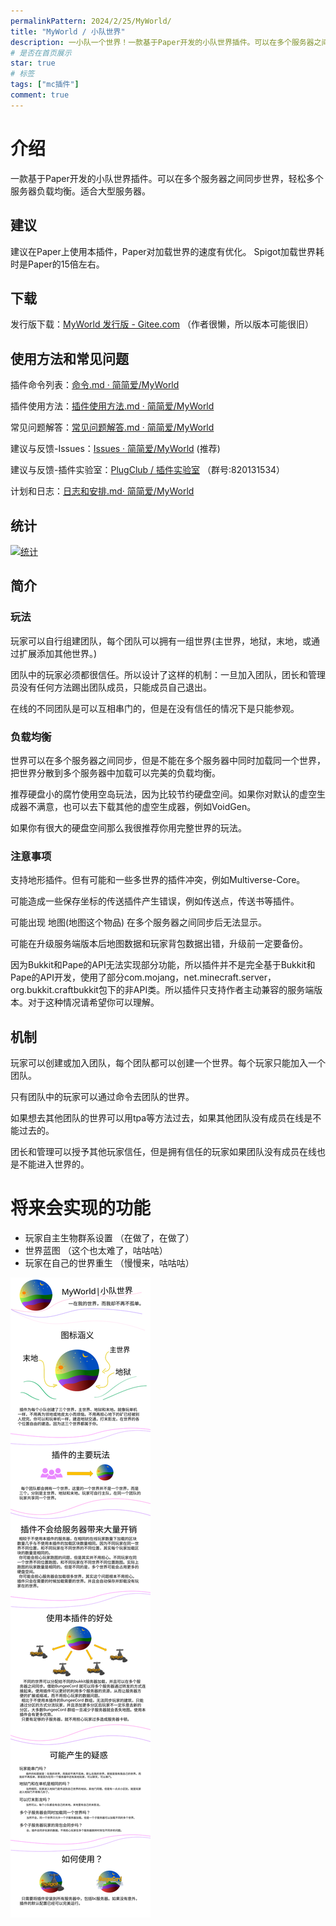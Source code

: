 ```yaml
---
permalinkPattern: 2024/2/25/MyWorld/
title: "MyWorld / 小队世界"
description: 一小队一个世界！一款基于Paper开发的小队世界插件。可以在多个服务器之间同步世界，轻松多个服务器负载均衡。适合大型服务器。
# 是否在首页展示
star: true
# 标签
tags: ["mc插件"]
comment: true
---
```


# 介绍
一款基于Paper开发的小队世界插件。可以在多个服务器之间同步世界，轻松多个服务器负载均衡。适合大型服务器。

## 建议
建议在Paper上使用本插件，Paper对加载世界的速度有优化。
Spigot加载世界耗时是Paper的15倍左右。

## 下载
发行版下载：[MyWorld 发行版 - Gitee.com](https://gitee.com/jja8/MyWorld/releases) （作者很懒，所以版本可能很旧）


## 使用方法和常见问题
插件命令列表：[命令.md · 简简爱/MyWorld](https://gitee.com/jja8/MyWorld/blob/jianjianai/命令.md)

插件使用方法：[插件使用方法.md · 简简爱/MyWorld](https://gitee.com/jja8/MyWorld/blob/jianjianai/插件使用方法.md)

常见问题解答：[常见问题解答.md · 简简爱/MyWorld](https://gitee.com/jja8/MyWorld/blob/jianjianai/常见问题解答.md)

建议与反馈-Issues：[Issues · 简简爱/MyWorld](https://gitee.com/jja8/MyWorld/issues)  (推荐)

建议与反馈-插件实验室：[PlugClub / 插件实验室](https://jq.qq.com/?_wv=1027&k=LyeQlfSK) （群号:820131534）

计划和日志：[日志和安排.md· 简简爱/MyWorld](https://gitee.com/jja8/MyWorld/blob/jianjianai/日志和安排.md)

## 统计
[![统计](https://bstats.org/signatures/bukkit/MyWorld.svg)](https://bstats.org/plugin/bukkit/MyWorld/14206)

## 简介
### 玩法
玩家可以自行组建团队，每个团队可以拥有一组世界(主世界，地狱，末地，或通过扩展添加其他世界。)

团队中的玩家必须都很信任。所以设计了这样的机制：一旦加入团队，团长和管理员没有任何方法踢出团队成员，只能成员自己退出。

在线的不同团队是可以互相串门的，但是在没有信任的情况下是只能参观。

### 负载均衡
世界可以在多个服务器之间同步，但是不能在多个服务器中同时加载同一个世界，把世界分散到多个服务器中加载可以完美的负载均衡。

推荐硬盘小的腐竹使用空岛玩法，因为比较节约硬盘空间。如果你对默认的虚空生成器不满意，也可以去下载其他的虚空生成器，例如VoidGen。

如果你有很大的硬盘空间那么我很推荐你用完整世界的玩法。

### 注意事项
支持地形插件。但有可能和一些多世界的插件冲突，例如Multiverse-Core。

可能造成一些保存坐标的传送插件产生错误，例如传送点，传送书等插件。

可能出现 地图(地图这个物品) 在多个服务器之间同步后无法显示。

可能在升级服务端版本后地图数据和玩家背包数据出错，升级前一定要备份。

因为Bukkit和Pape的API无法实现部分功能，所以插件并不是完全基于Bukkit和Pape的API开发，使用了部分com.mojang，net.minecraft.server，org.bukkit.craftbukkit包下的非API类。所以插件只支持作者主动兼容的服务端版本。对于这种情况请希望你可以理解。


## 机制
玩家可以创建或加入团队，每个团队都可以创建一个世界。每个玩家只能加入一个团队。

只有团队中的玩家可以通过命令去团队的世界。

如果想去其他团队的世界可以用tpa等方法过去，如果其他团队没有成员在线是不能过去的。

团长和管理可以授予其他玩家信任，但是拥有信任的玩家如果团队没有成员在线也是不能进入世界的。



# 将来会实现的功能
- 玩家自主生物群系设置 （在做了，在做了）
- 世界蓝图 （这个也太难了，咕咕咕）
- 玩家在自己的世界重生 （慢慢来，咕咕咕）


![介绍](./imgs/MyWorld介绍.svg )